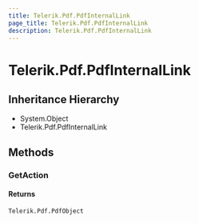 ```yaml
---
title: Telerik.Pdf.PdfInternalLink
page_title: Telerik.Pdf.PdfInternalLink
description: Telerik.Pdf.PdfInternalLink
---
```


# Telerik.Pdf.PdfInternalLink

## Inheritance Hierarchy

* System.Object
* Telerik.Pdf.PdfInternalLink

## Methods

###  GetAction

#### Returns

`Telerik.Pdf.PdfObject` 

